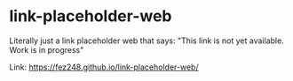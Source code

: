 # link-placeholder-web
Literally just a link placeholder web that says:
"This link is not yet available. Work is in progress"

Link: https://fez248.github.io/link-placeholder-web/
